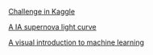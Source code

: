 
[Challenge in Kaggle](https://www.kaggle.com/c/PLAsTiCC-2018)  

[A IA supernova light curve](https://www.youtube.com/watch?reload=9&v=TY6Y5_7xQ8o)  


[A visual introduction to machine learning](http://www.r2d3.us/visual-intro-to-machine-learning-part-1/)  


